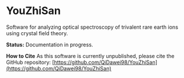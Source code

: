 # YouZhiSan

Software for analyzing optical spectroscopy of trivalent rare earth ions using crystal field theory.

**Status:** Documentation in progress.

**How to Cite**
As this software is currently unpublished, please cite the GitHub repository:
[https://github.com/QiDawei98/YouZhiSan](https://github.com/QiDawei98/YouZhiSan)

